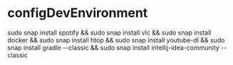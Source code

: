 # configDevEnvironment
sudo snap install spotify && 
sudo snap install vlc && 
sudo snap install docker &&
sudo snap install htop &&
sudo snap install youtube-dl &&
sudo snap install gradle --classic &&
sudo snap install intellij-idea-community --classic
